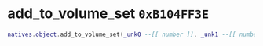 # add_to_volume_set `0xB104FF3E`

```lua
natives.object.add_to_volume_set(_unk0 --[[ number ]], _unk1 --[[ number ]])
```